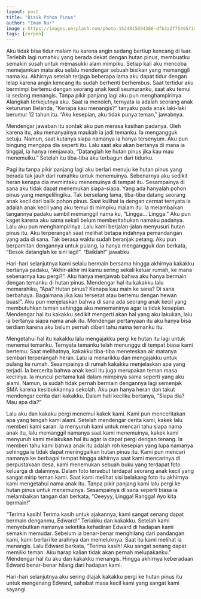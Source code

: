 ```yaml
---
layout: post
title: "Bisik Pohon Pinus"
author: "Imam Nur"
image : https://images.unsplash.com/photo-1524815694366-dfb3a2775495?ixlib=rb-1.2.1&ixid=eyJhcHBfaWQiOjEyMDd9&auto=format&fit=crop&w=891&q=80
tags: [cerpen]
---
```


Aku tidak bisa tidur malam itu karena angin sedang bertiup kencang di luar. Terlebih lagi rumahku yang berada dekat dengan hutan pinus, membuatku semakin susah untuk memasukki alam mimpiku. Setiap kali aku mencoba memejamkan mata aku selalu mendengar sebuah bisikan yang memanggil nama ku. Akhirnya setelah terjaga beberapa lama aku dapat tidur dengan lelap karena angin kencang itu sudah berhenti berhembus. Saat tertidur aku bermimpi bertemu dengan seorang anak kecil seumuranku, saat aku temui ia sedang menangis. Tanpa pikir panjang lagi aku pun menghampirinya. Alangkah terkejutnya aku. Saat ia menoleh, ternyata ia adalah seorang anak keturunan Belanda, “Kenapa kau menangis?” tanyaku pada anak laki-laki berumur 12 tahun itu.
“Aku kesepian, aku tidak punya teman,” jawabnya.

Mendengar jawaban itu sontak aku pun merasa kasihan padanya. Oleh karena itu, aku menanyainya maukah ia jadi temanku. Ia mengangguk setuju. Namun, saat kutanya siapa namanya ia hanya tersenyum. Aku pun bingung mengapa dia seperti itu. Lalu saat aku akan bertanya di mana ia tinggal, ia hanya menjawab, “Datanglah ke hutan pinus jika kau mau menemuiku.” Setelah itu tiba-tiba aku terbagun dari tidurku.

Pagi itu tanpa pikir panjang lagi aku berlari menuju ke hutan pinus yang berada tak jauh dari rumahku untuk menemuinya. Sebenarnya aku sedikit heran kenapa dia memintaku menemuinya di tempat itu. Sesampainya di sana aku tidak dapat menemukan siapa-siapa. Yang ada hanyalah pohon pinus yang mengelilingiku. Tak berselang lama, tiba-tiba datang seorang anak kecil dari balik pohon pinus. Saat kulihat ia dengan cermat ternyata ia adalah anak kecil yang aku temui di mimpiku malam itu.
Ia melambaikan tangannya padaku sambil memanggil nama ku, “Lingga… Lingga.” Aku pun kaget karena aku sama sekali belum memberitahukan namaku padanya. Lalu aku pun menghampirinya. Lalu kami berjalan-jalan menyusuri hutan pinus itu. Aku terperangah saat melihat betapa indahnya pemandangan yang ada di sana. Tak berasa waktu  sudah beranjak petang. Aku pun berpamitan dengannya untuk pulang, ia hanya mengangguk dan berkata, “Besok datanglah ke sini lagi!”.
“Baiklah!” jawabku.

Hari-hari selanjutnya kami selalu bermain bersama hingga akhirnya kakakku bertanya padaku, “Akhir-akhir ini kamu sering sekali keluar rumah, ke mana sebenarnya kau pergi?”.
Aku hanya menjawab bahwa aku hanya bermain dengan temanku di hutan pinus. Mendengar hal itu kakakku lalu memarahiku, “Apa? Hutan pinus? Kenapa kau main ke sana? Di sana berbahaya. Bagaimana jika kau tersesat atau bertemu dengan hewan buas!”.
Aku pun menjelaskan bahwa di sana ada seorang anak kecil yang membutuhkan teman sehingga aku menemaninya agar ia tidak kesepian. Mendengar hal itu kakakku sedikit mengerti akan hal yang aku lakukan, lalu ia bertanya siapa nama anak itu. Mendengar pertanyaan itu aku hanya bisa terdiam karena aku belum pernah diberi tahu nama temanku itu.

Mengetahui hal itu kakakku lalu mengajakku pergi ke hutan itu lagi untuk menemui temanku. Ternyata temanku telah menunggu di tempat biasa kami bertemu. Saat melihatnya, kakakku tiba-tiba meneteskan air matanya sembari terperangah heran. Lalu ia menarikku dan mengajakku untuk pulang ke rumah. Sesampainya di rumah kakakku menjelaskan apa yang terjadi. Ia bercerita bahwa anak kecil itu juga merupakan teman masa kecilnya. Ia muncul pertama kali dalam mimpinya sama seperti yang aku alami. Namun, ia sudah tidak pernah bermain dengannya  lagi semenjak SMA karena kesibukkannya sekolah. Aku pun hanya heran dan takut mendengar cerita dari kakakku. Dalam hati kecilku bertanya, “Siapa dia? Mau apa dia?”

Lalu aku dan kakaku pergi menemui kakek kami. Kami pun menceritakan apa yang tengah kami alami. Setelah mendengar cerita kami, kakek lalu memberi kami saran. Ia menyuruh kami untuk mencari tahu siapa nama anak itu, lalu memanggil namanya saat kami menemuinya, kakek kami menyuruh kami melakukan hal itu agar ia dapat pergi dengan tenang. Ia memberi tahu kami bahwa anak itu adalah roh kesepian yang lupa namanya sehingga ia tidak dapat meninggalkan hutan pinus itu.
Kami pun mencari namanya ke berbagai tempat hingga akhirnya saat kami mencarinya di perpustakaan desa, kami menemukan sebuah buku yang terdapat foto keluarga di dalamnya. Dalam foto tersebut terdapat seorang anak kecil yang sangat mirip teman kami. Saat kami melihat sisi belakang foto itu akhirnya kami mengetahui nama anak itu. Tanpa pikir panjang kami lalu pergi ke hutan pinus untuk menemuinya. Sesampainya di sana seperti biasa ia melambaikan tangan dan berkata, “Oeeyyy, Lingga! Rangga! Ayo kita bermain!”

“Terima kasih! Terima kasih untuk ajakannya, kami sangat senang dapat bermain denganmu, Edward!” Teriakku dan kakakku.
Setelah kami menyebutkan namanya seketika kehadiran Edward di hadapan kami semakin memudar. Sebelum ia benar-benar menghilang dari pandangan kami, kami berlari ke arahnya dan memeluknya. Saat itu kami melihat ia menangis. Lalu Edward berkata, “Terima kasih! Aku sangat senang dapat memiliki teman. Aku harap kalian tidak akan pernah melupakanku.”
Mendengar hal itu aku dan kakakku menangis. Hingga akhirnya keberadaan Edward benar-benar hilang dari hadapan kami.

Hari-hari selanjutnya aku sering diajak kakakku pergi ke hutan pinus itu untuk mengenang Edward, sahabat masa kecil kami yang sangat kami sayangi. 
